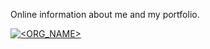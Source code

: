 Online information about me and my portfolio.

[![<ORG_NAME>](https://circleci.com/<VCS>/<ORG_NAME>/<PROJECT_NAME>.svg?style=svg)](<LINK>)
